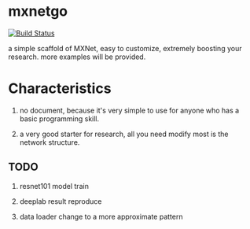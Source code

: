# mxnetgo

[![Build Status](https://travis-ci.org/dongzhuoyao/mxnetgo.svg?branch=master?branch=master)](https://travis-ci.org/dongzhuoyao/mxnetgo)

a  simple scaffold of MXNet, easy to customize, extremely boosting your research. more examples will be provided.

# Characteristics

1. no document, because it's very simple to use for anyone who has a basic programming skill.

2. a very good starter for research, all you need modify most is the network structure.

## TODO

1. resnet101 model train

2. deeplab result reproduce

3. data loader change to a more approximate pattern




